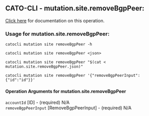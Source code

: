 
## CATO-CLI - mutation.site.removeBgpPeer:
[Click here](https://api.catonetworks.com/documentation/#mutation-mutation.site.removeBgpPeer) for documentation on this operation.

### Usage for mutation.site.removeBgpPeer:

`catocli mutation site removeBgpPeer -h`

`catocli mutation site removeBgpPeer <json>`

`catocli mutation site removeBgpPeer "$(cat < mutation.site.removeBgpPeer.json)"`

`catocli mutation site removeBgpPeer '{"removeBgpPeerInput":{"id":"id"}}'`


#### Operation Arguments for mutation.site.removeBgpPeer ####

`accountId` [ID] - (required) N/A    
`removeBgpPeerInput` [RemoveBgpPeerInput] - (required) N/A    
